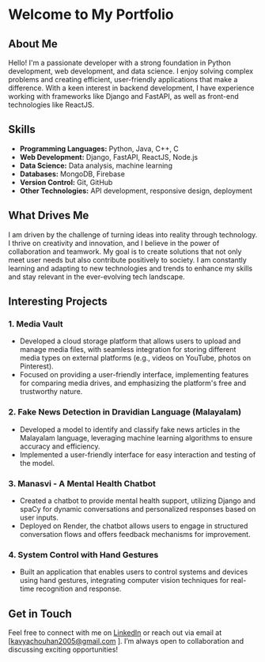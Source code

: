 # Welcome to My Portfolio

## About Me

Hello! I'm a passionate developer with a strong foundation in Python development, web development, and data science. I enjoy solving complex problems and creating efficient, user-friendly applications that make a difference. With a keen interest in backend development, I have experience working with frameworks like Django and FastAPI, as well as front-end technologies like ReactJS.

## Skills

- **Programming Languages:** Python, Java, C++, C
- **Web Development:** Django, FastAPI, ReactJS, Node.js
- **Data Science:** Data analysis, machine learning
- **Databases:** MongoDB, Firebase
- **Version Control:** Git, GitHub
- **Other Technologies:** API development, responsive design, deployment

## What Drives Me

I am driven by the challenge of turning ideas into reality through technology. I thrive on creativity and innovation, and I believe in the power of collaboration and teamwork. My goal is to create solutions that not only meet user needs but also contribute positively to society. I am constantly learning and adapting to new technologies and trends to enhance my skills and stay relevant in the ever-evolving tech landscape.

## Interesting Projects

### 1. **Media Vault**
   - Developed a cloud storage platform that allows users to upload and manage media files, with seamless integration for storing different media types on external platforms (e.g., videos on YouTube, photos on Pinterest).
   - Focused on providing a user-friendly interface, implementing features for comparing media drives, and emphasizing the platform's free and trustworthy nature.

### 2. **Fake News Detection in Dravidian Language (Malayalam)**
   - Developed a model to identify and classify fake news articles in the Malayalam language, leveraging machine learning algorithms to ensure accuracy and efficiency.
   - Implemented a user-friendly interface for easy interaction and testing of the model.

### 3. **Manasvi - A Mental Health Chatbot**
   - Created a chatbot to provide mental health support, utilizing Django and spaCy for dynamic conversations and personalized responses based on user inputs.
   - Deployed on Render, the chatbot allows users to engage in structured conversation flows and offers feedback mechanisms for improvement.

### 4. **System Control with Hand Gestures**
   - Built an application that enables users to control systems and devices using hand gestures, integrating computer vision techniques for real-time recognition and response.

## Get in Touch

Feel free to connect with me on [LinkedIn](https://www.linkedin.com/in/kavya-chouhan) or reach out via email at [kavyachouhan2005@gmail.com ]. I’m always open to collaboration and discussing exciting opportunities!
